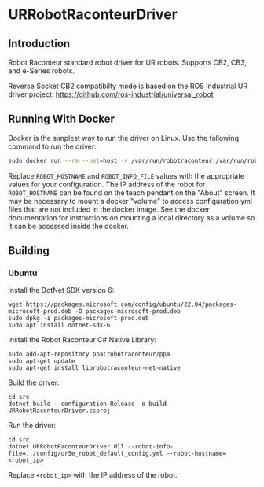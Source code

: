 # URRobotRaconteurDriver

## Introduction

Robot Raconteur standard robot driver for UR robots. Supports CB2, CB3, and e-Series robots.

Reverse Socket CB2 compatibilty mode is based on the ROS Industrial UR driver project: https://github.com/ros-industrial/universal_robot

## Running With Docker

Docker is the simplest way to run the driver on Linux. Use the following command to run the driver:

```bash
sudo docker run --rm --net=host -v /var/run/robotraconteur:/var/run/robotraconteur -v /var/lib/robotraconteur:/var/lib/robotraconteur -e ROBOT_HOSTNAME=192.168.55.2 -e ROBOT_INFO_FILE=/config/ur5e_robot_default_config.yml  --privileged  wasontech/ur-robotraconteur-driver
```

Replace `ROBOT_HOSTNAME` and `ROBOT_INFO_FILE` values with the appropriate values for your configuration.
The IP address of the robot for `ROBOT_HOSTNAME` can be found on the teach pendant on the "About" screen. It may
be necessary to mount a docker "volume" to access configuration yml files that are not included in the docker image.
See the docker documentation for instructions on mounting a local directory as a volume so it can be accessed
inside the docker.

## Building

### Ubuntu

Install the DotNet SDK version 6:

    wget https://packages.microsoft.com/config/ubuntu/22.04/packages-microsoft-prod.deb -O packages-microsoft-prod.deb
    sudo dpkg -i packages-microsoft-prod.deb
    sudo apt install dotnet-sdk-6

Install the Robot Raconteur C\# Native Library:

    sudo add-apt-repository ppa:robotraconteur/ppa
    sudo apt-get update
    sudo apt-get install librobotraconteur-net-native

Build the driver:

    cd src
    dotnet build --configuration Release -o build  URRobotRaconteurDriver.csproj

Run the driver:

    cd src
    dotnet URRobotRaconteurDriver.dll --robot-info-file=../config/ur5e_robot_default_config.yml --robot-hostname=<robot_ip>

Replace `<robot_ip>` with the IP address of the robot.